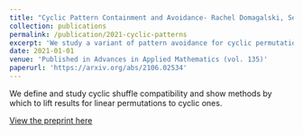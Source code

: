 ```yaml
---
title: "Cyclic Pattern Containment and Avoidance- Rachel Domagalski, Sergi Elizalde, Jinting Liang, Quinn Minnich, Bruce E. Sagan, Jamie Schmidt, Alexander Sietsema"
collection: publications
permalink: /publication/2021-cyclic-patterns
excerpt: 'We study a variant of pattern avoidance for cyclic permutations. We prove results including a cyclic variant of the Erdos-Szekeres theorem and results about avoidance of multiple patterns of length 4.'
date: 2021-01-01
venue: 'Published in Advances in Applied Mathematics (vol. 135)'
paperurl: 'https://arxiv.org/abs/2106.02534'
---
```

We define and study cyclic shuffle compatibility and show methods by which to lift results for linear permutations to cyclic ones.

[View the preprint here](https://arxiv.org/abs/2106.02534)	